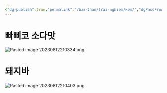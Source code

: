 ```yaml
---
{"dg-publish":true,"permalink":"/ban-than/trai-nghiem/kem/","dgPassFrontmatter":true}
---
```


# 빠삐코 소다맛
![Pasted image 20230812210334.png](/img/user/Z_Attachment/Pasted%20image%2020230812210334.png)

# 돼지바
![Pasted image 20230812210403.png](/img/user/Z_Attachment/Pasted%20image%2020230812210403.png)